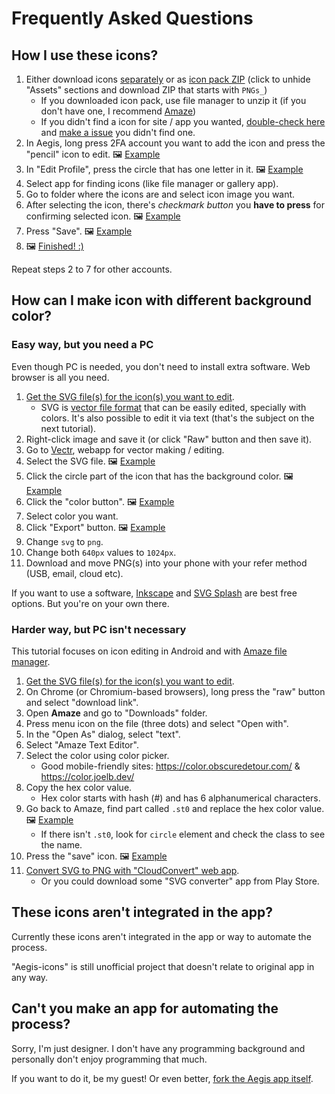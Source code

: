 # Frequently Asked Questions

## How I use these icons?

1. Either download icons [separately](/PNG) or as [icon pack ZIP](../../releases/latest) (click to unhide "Assets" sections and download ZIP that starts with `PNGs_`)
   - If you downloaded icon pack, use file manager to unzip it (if you don't have one, I recommend [Amaze](https://github.com/TeamAmaze/AmazeFileManager/blob/master/README.md))
   - If you didn't find a icon for site / app you wanted, [double-check here](full_preview.md) and [make a issue](https://github.com/krisu5/aegis-icons/issues) you didn't find one.
2. In Aegis, long press 2FA account you want to add the icon and press the "pencil" icon to edit. 🖼 [Example](https://user-images.githubusercontent.com/3540275/80872785-e875dc80-8cbc-11ea-8451-0fff3ed4565f.png)
3. In "Edit Profile", press the circle that has one letter in it. 🖼 [Example](https://user-images.githubusercontent.com/3540275/80872798-f9bee900-8cbc-11ea-9a7d-c0f94a675044.png)
4. Select app for finding icons (like file manager or gallery app).
5. Go to folder where the icons are and select icon image you want.
6. After selecting the icon, there's *checkmark button* you **have to press** for confirming selected icon. 🖼 [Example](https://user-images.githubusercontent.com/3540275/80872803-00e5f700-8cbd-11ea-911d-a573d95d4299.png)
7. Press "Save". 🖼 [Example](https://user-images.githubusercontent.com/3540275/80872809-08a59b80-8cbd-11ea-88cf-39c932fc4710.png)
8. 🖼 [Finished! :)](https://user-images.githubusercontent.com/3540275/80872810-093e3200-8cbd-11ea-9615-9a343ccb7756.png)

Repeat steps 2 to 7 for other accounts.

## How can I make icon with different background color?

### Easy way, but you need a PC

Even though PC is needed, you don't need to install extra software. Web browser is all you need.

1. [Get the SVG file(s) for the icon(s) you want to edit](/SVG).
	- SVG is [vector file format](https://simple.wikipedia.org/wiki/Vector_graphics) that can  be easily edited, specially with colors. It's also possible to edit it via text (that's the subject on the next tutorial).
2. Right-click image and save it (or click "Raw" button and then save it).
3. Go to [Vectr](https://vectr.com/new), webapp for vector making / editing.
4. Select the SVG file. 🖼 [Example](https://user-images.githubusercontent.com/3540275/81182238-34bf6600-8fb6-11ea-958c-05d1bf46ce7f.png)
5. Click the circle part of the icon that has the background color. 🖼 [Example](https://user-images.githubusercontent.com/3540275/81182240-35f09300-8fb6-11ea-975f-48a84888714e.png)
6. Click the "color button". 🖼 [Example](https://user-images.githubusercontent.com/3540275/81182244-36892980-8fb6-11ea-8b8c-8702bda5ec09.png)
7. Select color you want.
8. Click "Export" button. 🖼 [Example](https://user-images.githubusercontent.com/3540275/81184942-a947d400-8fb9-11ea-9a62-194430b7f6e4.png)
9. Change `svg` to `png`.
10. Change both `640px` values to `1024px`.
11. Download and move PNG(s) into your phone with your refer method (USB, email, cloud etc).

If you want to use a software, [Inkscape](https://inkscape.org/) and [SVG Splash](https://www.svgsplash.com/) are best free options. But you're on your own there.

### Harder way, but PC isn't necessary

This tutorial focuses on icon editing in Android and with [Amaze file manager](https://github.com/TeamAmaze/AmazeFileManager/blob/master/README.md).

1. [Get the SVG file(s) for the icon(s) you want to edit](/SVG).
2. On Chrome (or Chromium-based browsers), long press the "raw" button and select "download link".
3. Open **Amaze** and go to "Downloads" folder.
4. Press menu icon on the file (three dots) and select "Open with".
5. In the "Open As" dialog, select "text".
6. Select "Amaze Text Editor".
7. Select the color using color picker.
   - Good mobile-friendly sites: https://color.obscuredetour.com/ & https://color.joelb.dev/
8. Copy the hex color value.
   - Hex color starts with hash (#) and has 6 alphanumerical characters.
9. Go back to Amaze, find part called `.st0` and replace the hex color value. 🖼 [Example](https://user-images.githubusercontent.com/3540275/81327392-db356500-90a3-11ea-8b31-c60c27c0c5bc.png)
   - If there isn't `.st0`, look for `circle` element and check the class to see the name.
10. Press the "save" icon. 🖼 [Example](https://user-images.githubusercontent.com/3540275/81327396-db356500-90a3-11ea-8f0e-7957ac7f3d90.png)
11. [Convert SVG to PNG with "CloudConvert" web app](https://cloudconvert.com/svg-to-png).
	- Or you could download some "SVG converter" app from Play Store.

## These icons aren't integrated in the app?

Currently these icons aren't integrated in the app or way to automate the process.

"Aegis-icons" is still unofficial project that doesn't relate to original app in any way.

## Can't you make an app for automating the process?

Sorry, I'm just designer. I don't have any programming background and personally don't enjoy programming that much.

If you want to do it, be my guest! Or even better, [fork the Aegis app itself](https://github.com/beemdevelopment/Aegis).

